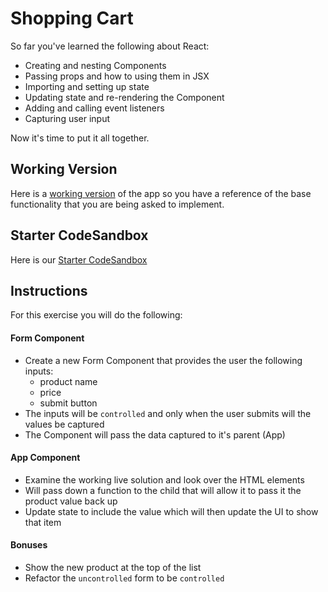 # Shopping Cart

So far you've learned the following about React:

- Creating and nesting Components
- Passing props and how to using them in JSX
- Importing and setting up state
- Updating state and re-rendering the Component
- Adding and calling event listeners
- Capturing user input

Now it's time to put it all together. 

## Working Version
Here is a [working version](https://cmix9.csb.app/) of the app so you have a reference of the base functionality that you are being asked to implement. 

## Starter CodeSandbox
Here is our [Starter CodeSandbox](https://codesandbox.io/s/react-shopping-cart-solution-1prws?file=/src/App.js) 

## Instructions
For this exercise you will do the following:

#### Form Component

- Create a new Form Component that provides the user the following inputs:
  - product name
  - price
  - submit button
- The inputs will be `controlled` and only when the user submits will the values be captured
- The Component will pass the data captured to it's parent (App)

#### App Component
- Examine the working live solution and look over the HTML elements
- Will pass down a function to the child that will allow it to pass it the product value back up
- Update state to include the value which will then update the UI to show that item


#### Bonuses

- Show the new product at the top of the list
- Refactor the `uncontrolled` form to be `controlled`
